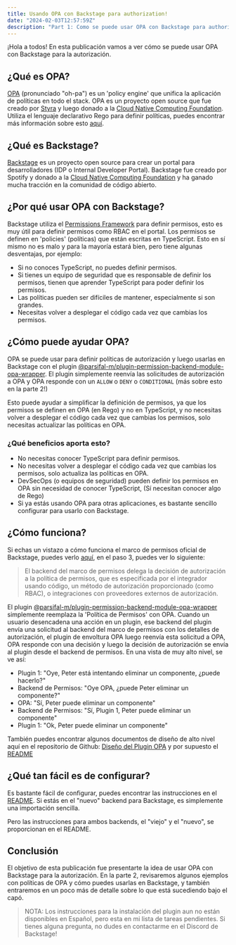 ```yaml
---
title: Usando OPA con Backstage para authorization!
date: "2024-02-03T12:57:59Z"
description: "Part 1: Como se puede usar OPA con Backstage para authorization"
---
```


¡Hola a todos! En esta publicación vamos a ver cómo se puede usar OPA con Backstage para la autorización.

## ¿Qué es OPA?

[OPA](https://www.openpolicyagent.org/) (pronunciado "oh-pa") es un 'policy engine' que unifica la aplicación de políticas en todo el stack. OPA es un proyecto open source que fue creado por [Styra](https://www.styra.com/) y luego donado a la [Cloud Native Computing Foundation](https://www.cncf.io/). Utiliza el lenguaje declarativo Rego para definir políticas, puedes encontrar más información sobre esto [aquí](https://www.openpolicyagent.org/docs/latest/policy-language/).

## ¿Qué es Backstage?

[Backstage](https://backstage.io/) es un proyecto open source para crear un portal para desarrolladores (IDP o Internal Developer Portal). Backstage fue creado por Spotify y donado a la [Cloud Native Computing Foundation](https://www.cncf.io/) y ha ganado mucha tracción en la comunidad de código abierto.

## ¿Por qué usar OPA con Backstage?

Backstage utiliza el [Permissions Framework](https://backstage.io/docs/permissions/overview) para definir permisos, esto es muy útil para definir permisos como RBAC en el portal. Los permisos se definen en 'policies' (políticas) que están escritas en TypeScript. Esto en sí mismo no es malo y para la mayoría estará bien, pero tiene algunas desventajas, por ejemplo:

- Si no conoces TypeScript, no puedes definir permisos.
- Si tienes un equipo de seguridad que es responsable de definir los permisos, tienen que aprender TypeScript para poder definir los permisos.
- Las políticas pueden ser difíciles de mantener, especialmente si son grandes.
- Necesitas volver a desplegar el código cada vez que cambias los permisos.

## ¿Cómo puede ayudar OPA?

OPA se puede usar para definir políticas de autorización y luego usarlas en Backstage con el plugin [@parsifal-m/plugin-permission-backend-module-opa-wrapper](https://www.npmjs.com/package/@parsifal-m/plugin-permission-backend-module-opa-wrapper). El plugin simplemente reenvía las solicitudes de autorización a OPA y OPA responde con un `ALLOW` o `DENY` o `CONDITIONAL` (más sobre esto en la parte 2!)

Esto puede ayudar a simplificar la definición de permisos, ya que los permisos se definen en OPA (en Rego) y no en TypeScript, y no necesitas volver a desplegar el código cada vez que cambias los permisos, solo necesitas actualizar las políticas en OPA.

### ¿Qué beneficios aporta esto?

- No necesitas conocer TypeScript para definir permisos.
- No necesitas volver a desplegar el código cada vez que cambias los permisos, solo actualiza las políticas en OPA.
- DevSecOps (o equipos de seguridad) pueden definir los permisos en OPA sin necesidad de conocer TypeScript, (Sí necesitan conocer algo de Rego)
- Si ya estás usando OPA para otras aplicaciones, es bastante sencillo configurar para usarlo con Backstage.

## ¿Cómo funciona?

Si echas un vistazo a cómo funciona el marco de permisos oficial de Backstage, puedes verlo [aquí](https://backstage.io/docs/permissions/overview#how-does-it-work), en el paso 3, puedes ver lo siguiente:

> El backend del marco de permisos delega la decisión de autorización a la política de permisos, que es especificada por el integrador usando código, un método de autorización proporcionado (como RBAC), o integraciones con proveedores externos de autorización.

El plugin [@parsifal-m/plugin-permission-backend-module-opa-wrapper](https://www.npmjs.com/package/@parsifal-m/plugin-permission-backend-module-opa-wrapper) simplemente reemplaza la 'Política de Permisos' con OPA. Cuando un usuario desencadena una acción en un plugin, ese backend del plugin envía una solicitud al backend del marco de permisos con los detalles de autorización, el plugin de envoltura OPA luego reenvía esta solicitud a OPA, OPA responde con una decisión y luego la decisión de autorización se envía al plugin desde el backend de permisos. En una vista de muy alto nivel, se ve así:

- Plugin 1: "Oye, Peter está intentando eliminar un componente, ¿puede hacerlo?"
- Backend de Permisos: "Oye OPA, ¿puede Peter eliminar un componente?"
- OPA: "Sí, Peter puede eliminar un componente"
- Backend de Permisos: "Sí, Plugin 1, Peter puede eliminar un componente"
- Plugin 1: "Ok, Peter puede eliminar un componente"

También puedes encontrar algunos documentos de diseño de alto nivel aquí en el repositorio de Github: [Diseño del Plugin OPA](https://github.com/Parsifal-M/backstage-opa-plugins/tree/main/docs) y por supuesto el [README](https://github.com/Parsifal-M/backstage-opa-plugins/blob/main/plugins/permission-backend-module-opa-wrapper/README.md)

## ¿Qué tan fácil es de configurar?

Es bastante fácil de configurar, puedes encontrar las instrucciones en el [README](https://github.com/Parsifal-M/backstage-opa-plugins/blob/main/plugins/permission-backend-module-opa-wrapper/README.md). Si estás en el "nuevo" backend para Backstage, es simplemente una importación sencilla.

Pero las instrucciones para ambos backends, el "viejo" y el "nuevo", se proporcionan en el README.

## Conclusión

El objetivo de esta publicación fue presentarte la idea de usar OPA con Backstage para la autorización. En la parte 2, revisaremos algunos ejemplos con políticas de OPA y cómo puedes usarlas en Backstage, y también entraremos en un poco más de detalle sobre lo que está sucediendo bajo el capó.

> NOTA: Los instrucciones para la instalación del plugin aun no están disponibles en Español, pero esta en mi lista de tareas pendientes. Si tienes alguna pregunta, no dudes en contactarme en el Discord de Backstage!